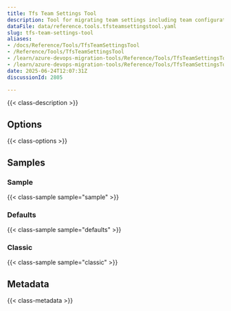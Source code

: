 ```yaml
---
title: Tfs Team Settings Tool
description: Tool for migrating team settings including team configurations, area paths, iterations, and team-specific settings from source to target Team Foundation Server or Azure DevOps.
dataFile: data/reference.tools.tfsteamsettingstool.yaml
slug: tfs-team-settings-tool
aliases:
- /docs/Reference/Tools/TfsTeamSettingsTool
- /Reference/Tools/TfsTeamSettingsTool
- /learn/azure-devops-migration-tools/Reference/Tools/TfsTeamSettingsTool
- /learn/azure-devops-migration-tools/Reference/Tools/TfsTeamSettingsTool/index.md
date: 2025-06-24T12:07:31Z
discussionId: 2805

---
```

{{< class-description >}}

## Options

{{< class-options >}}

## Samples

### Sample

{{< class-sample sample="sample" >}}

### Defaults

{{< class-sample sample="defaults" >}}

### Classic

{{< class-sample sample="classic" >}}

## Metadata

{{< class-metadata >}}
